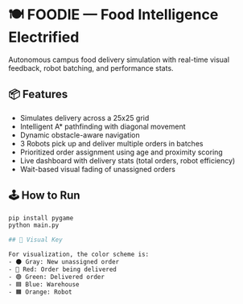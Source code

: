 # 🍽️ FOODIE — Food Intelligence Electrified

Autonomous campus food delivery simulation with real-time visual feedback, robot batching, and performance stats.

## 📦 Features
- Simulates delivery across a 25x25 grid
- Intelligent A* pathfinding with diagonal movement
- Dynamic obstacle-aware navigation
- 3 Robots pick up and deliver multiple orders in batches
- Prioritized order assignment using age and proximity scoring
- Live dashboard with delivery stats (total orders, robot efficiency)
- Wait-based visual fading of unassigned orders

## 🕹️ How to Run

```bash
pip install pygame
python main.py

## 🎨 Visual Key

For visualization, the color scheme is:
- 🌑 Gray: New unassigned order
- 🔴 Red: Order being delivered
- 🟢 Green: Delivered order
- 🟦 Blue: Warehouse
- 🟧 Orange: Robot
